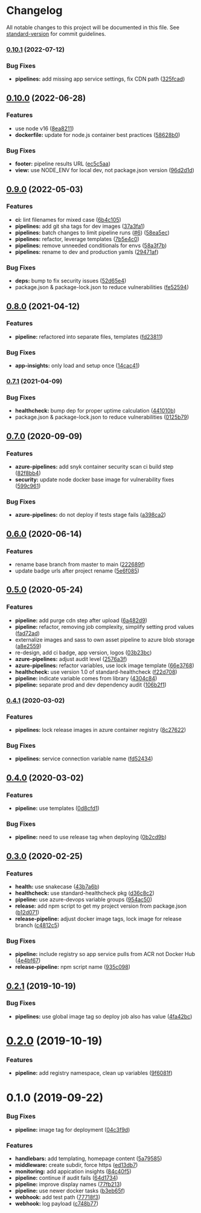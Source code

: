 # Changelog

All notable changes to this project will be documented in this file. See [standard-version](https://github.com/conventional-changelog/standard-version) for commit guidelines.

### [0.10.1](https://github.com/julie-ng/azure-nodejs-demo/compare/v0.10.0...v0.10.1) (2022-07-12)


### Bug Fixes

* **pipelines:** add missing app service settings, fix CDN path ([325fcad](https://github.com/julie-ng/azure-nodejs-demo/commit/325fcad513d562a5ac3cec85ada6549be5a335bd))

## [0.10.0](https://github.com/julie-ng/azure-nodejs-demo/compare/v0.9.0...v0.10.0) (2022-06-28)


### Features

* use node v16 ([8ea8211](https://github.com/julie-ng/azure-nodejs-demo/commit/8ea8211a6a143c67bcdfd22231abb5e423cf2322))
* **dockerfile:** update for node.js container best practices ([58628b0](https://github.com/julie-ng/azure-nodejs-demo/commit/58628b002834518d5e2e9bfa5c19fede9f024dfe))


### Bug Fixes

* **footer:** pipeline results URL ([ec5c5aa](https://github.com/julie-ng/azure-nodejs-demo/commit/ec5c5aab0afdefe94930814915d585e81d3faa22))
* **view:** use NODE_ENV for local dev, not package.json version ([96d2d1d](https://github.com/julie-ng/azure-nodejs-demo/commit/96d2d1d48685d454db697c8ec4d572fb6a2d837f))

## [0.9.0](https://github.com/julie-ng/azure-nodejs-demo/compare/v0.8.0...v0.9.0) (2022-05-03)


### Features

* **ci:** lint filenames for mixed case ([6b4c105](https://github.com/julie-ng/azure-nodejs-demo/commit/6b4c105a789864e05d7fab0c21d2300559a2e64b))
* **pipelines:** add git sha tags for dev images ([37a3fa1](https://github.com/julie-ng/azure-nodejs-demo/commit/37a3fa1c7ff5675eacd333e91034ab9a83626daa))
* **pipelines:** batch changes to limit pipeline runs ([#6](https://github.com/julie-ng/azure-nodejs-demo/issues/6)) ([58ea5ec](https://github.com/julie-ng/azure-nodejs-demo/commit/58ea5ec92b154cd51ff7e3d102e1602613e24265))
* **pipelines:** refactor, leverage templates ([7b5e4c0](https://github.com/julie-ng/azure-nodejs-demo/commit/7b5e4c0f89db29c11bfc815417f8f9f323a8bebc))
* **pipelines:** remove unneeded conditionals for envs ([58a3f7b](https://github.com/julie-ng/azure-nodejs-demo/commit/58a3f7b4cb5c8aa0d32e0c52a2e2a6e94fd5a20f))
* **pipelines:** rename to dev and production yamls ([29471af](https://github.com/julie-ng/azure-nodejs-demo/commit/29471af18c87e508a255f1b64359572e26350f87))


### Bug Fixes

* **deps:** bump to fix security issues ([52d65e4](https://github.com/julie-ng/azure-nodejs-demo/commit/52d65e49efbee8bffc76326369e9d0e1d1164894))
* package.json & package-lock.json to reduce vulnerabilities ([fe52594](https://github.com/julie-ng/azure-nodejs-demo/commit/fe52594b4b7504f9ebf5da3f7a4671ad852820c8))

## [0.8.0](https://github.com/julie-ng/azure-nodejs-demo/compare/v0.7.1...v0.8.0) (2021-04-12)


### Features

* **pipeline:** refactored into separate files, templates ([fd23811](https://github.com/julie-ng/azure-nodejs-demo/commit/fd23811e35e946ab600d95c99c61ffb80464f2a3))


### Bug Fixes

* **app-insights:** only load and setup once ([14cac41](https://github.com/julie-ng/azure-nodejs-demo/commit/14cac41314e425c9e3963f872092f98011ca2e72))

### [0.7.1](https://github.com/julie-ng/azure-nodejs-demo/compare/v0.7.0...v0.7.1) (2021-04-09)


### Bug Fixes

* **healthcheck:** bump dep for proper uptime calculation ([441010b](https://github.com/julie-ng/azure-nodejs-demo/commit/441010b7c8af659f6478418e5961fc90aa7a9293))
* package.json & package-lock.json to reduce vulnerabilities ([0125b79](https://github.com/julie-ng/azure-nodejs-demo/commit/0125b7931ab4f786f05fbc0bd184c597cf4fdb4d))

## [0.7.0](https://github.com/julie-ng/azure-nodejs-demo/compare/v0.6.0...v0.7.0) (2020-09-09)


### Features

* **azure-pipelines:** add snyk container security scan ci build step ([82f8bb4](https://github.com/julie-ng/azure-nodejs-demo/commit/82f8bb49163979acbff8aea8982af317975f9ea1))
* **security:** update node docker base image for vulnerability fixes ([599c961](https://github.com/julie-ng/azure-nodejs-demo/commit/599c961cdcbd417a942e4e46c78095cdc57ea4a2))


### Bug Fixes

* **azure-pipelines:** do not deploy if tests stage fails ([a398ca2](https://github.com/julie-ng/azure-nodejs-demo/commit/a398ca20a667546efb29714e3ea8b90fcac56f98))

## [0.6.0](https://github.com/julie-ng/azure-nodejs-demo/compare/v0.5.0...v0.6.0) (2020-06-14)


### Features

* rename base branch from master to main ([222689f](https://github.com/julie-ng/azure-nodejs-demo/commit/222689f0afa191abfcbf842247e0267abd5b7189))
* update badge urls after project rename ([5e6f085](https://github.com/julie-ng/azure-nodejs-demo/commit/5e6f0852149b19233080574d50c711f32675b805))

## [0.5.0](https://github.com/julie-ng/azure-nodejs-demo/compare/v0.4.1...v0.5.0) (2020-05-24)


### Features

* **pipeline:** add purge cdn step after upload ([6a482d9](https://github.com/julie-ng/azure-nodejs-demo/commit/6a482d9a771258ef8abd9ef3821294a824766689))
* **pipeline:** refactor, removing job complexity, simplify setting prod values ([fad72ad](https://github.com/julie-ng/azure-nodejs-demo/commit/fad72adfb0cb948c658a17f759da82f6ea86b413))
* externalize images and sass to own asset pipeline to azure blob storage ([a8e2559](https://github.com/julie-ng/azure-nodejs-demo/commit/a8e2559001d50d2e1d3cd34cef2d37646e8cc38a))
* re-design, add ci badge, app version, logos ([03b23bc](https://github.com/julie-ng/azure-nodejs-demo/commit/03b23bc03ac556ec4acbf38bc515e09f9da1a9eb))
* **azure-pipelines:** adjust audit level ([2576a3f](https://github.com/julie-ng/azure-nodejs-demo/commit/2576a3f2a0d948aa0892c3118f10513b4898c08f))
* **azure-pipelines:** refactor variables, use lock image template ([66e3768](https://github.com/julie-ng/azure-nodejs-demo/commit/66e3768cd2a36f77bb4c6457392ddcdea5613284))
* **healthcheck:** use version 1.0 of standard-healthcheck ([f22d708](https://github.com/julie-ng/azure-nodejs-demo/commit/f22d7086952f4def5b0cc235582a57d60f13cb45))
* **pipeline:** indicate variable comes from library ([4304c84](https://github.com/julie-ng/azure-nodejs-demo/commit/4304c84959dca6376d199e16b7b7b8bef7294e5c))
* **pipeline:** separate prod and dev dependency audit ([106b2f1](https://github.com/julie-ng/azure-nodejs-demo/commit/106b2f12f9d4c7e570a8e34a0a3343482d01c86f))

### [0.4.1](https://github.com/julie-ng/azure-nodejs-demo/compare/v0.4.0...v0.4.1) (2020-03-02)


### Features

* **pipelines:** lock release images in azure container registry ([8c27622](https://github.com/julie-ng/azure-nodejs-demo/commit/8c276223b8a51cb521f809e406ad54b20a8bb486))


### Bug Fixes

* **pipelines:** service connection variable name ([fd52434](https://github.com/julie-ng/azure-nodejs-demo/commit/fd52434a7e43e812ec417d01c55c4beef8031d76))

## [0.4.0](https://github.com/julie-ng/azure-nodejs-demo/compare/v0.3.0...v0.4.0) (2020-03-02)


### Features

* **pipeline:** use templates ([0d8cfd1](https://github.com/julie-ng/azure-nodejs-demo/commit/0d8cfd115ec37122c591fa50b7cb67bdfc22ecf8))


### Bug Fixes

* **pipeline:** need to use release tag when deploying ([0b2cd9b](https://github.com/julie-ng/azure-nodejs-demo/commit/0b2cd9b023cc9b9655a0f8f2a018f0515849f300))

## [0.3.0](https://github.com/julie-ng/azure-nodejs-demo/compare/v0.2.1...v0.3.0) (2020-02-25)


### Features

* **health:** use snakecase ([43b7a6b](https://github.com/julie-ng/azure-nodejs-demo/commit/43b7a6bcf44b8b6345c00710066cb6c1c2f81e86))
* **healthcheck:** use standard-healthcheck pkg ([d36c8c2](https://github.com/julie-ng/azure-nodejs-demo/commit/d36c8c22e53f22fc8b2e9813501bbdd72c47a9b4))
* **pipeline:** use azure-devops variable groups ([954ac50](https://github.com/julie-ng/azure-nodejs-demo/commit/954ac506d1d82344d21abca766515638c7a8c54b))
* **release:** add npm script to get my project version from package.json ([b12d071](https://github.com/julie-ng/azure-nodejs-demo/commit/b12d071c784f6d315a67d5146a45ece1b824f50d))
* **release-pipeline:** adjust docker image tags, lock image for release branch ([c4812c5](https://github.com/julie-ng/azure-nodejs-demo/commit/c4812c5c8d559a5631c9ce000da2663ae224c060))


### Bug Fixes

* **pipeline:** include registry so app service pulls from ACR not Docker Hub ([4e4bf67](https://github.com/julie-ng/azure-nodejs-demo/commit/4e4bf6708f765ef5bd1f49e83dec33bd1677decc))
* **release-pipeline:** npm script name ([935c098](https://github.com/julie-ng/azure-nodejs-demo/commit/935c09841d06db985fa4664e9a77357aab79c4ad))

<a name="0.2.1"></a>
## [0.2.1](https://github.com/julie-ng/azure-nodejs-demo/compare/v0.2.0...v0.2.1) (2019-10-19)


### Bug Fixes

* **pipelines:** use global image tag so deploy job also has value ([4fa42bc](https://github.com/julie-ng/azure-nodejs-demo/commit/4fa42bc))



<a name="0.2.0"></a>
# [0.2.0](https://github.com/julie-ng/azure-nodejs-demo/compare/v0.1.0...v0.2.0) (2019-10-19)


### Features

* **pipeline:** add registry namespace, clean up variables ([9f6081f](https://github.com/julie-ng/azure-nodejs-demo/commit/9f6081f))



<a name="0.1.0"></a>
# 0.1.0 (2019-09-22)


### Bug Fixes

* **pipeline:** image tag for deployment ([04c3f9d](https://github.com/julie-ng/azure-nodejs-demo/commit/04c3f9d))


### Features

* **handlebars:** add templating, homepage content ([5a79585](https://github.com/julie-ng/azure-nodejs-demo/commit/5a79585))
* **middleware:** create subdir, force https ([ed13db7](https://github.com/julie-ng/azure-nodejs-demo/commit/ed13db7))
* **monitoring:** add appication insights ([84c40f5](https://github.com/julie-ng/azure-nodejs-demo/commit/84c40f5))
* **pipeline:** continue if audit fails ([64d1734](https://github.com/julie-ng/azure-nodejs-demo/commit/64d1734))
* **pipeline:** improve display names ([77fb213](https://github.com/julie-ng/azure-nodejs-demo/commit/77fb213))
* **pipeline:** use newer docker tasks ([b3eb65f](https://github.com/julie-ng/azure-nodejs-demo/commit/b3eb65f))
* **webhook:** add test path ([77718f3](https://github.com/julie-ng/azure-nodejs-demo/commit/77718f3))
* **webhook:** log payload ([c748b77](https://github.com/julie-ng/azure-nodejs-demo/commit/c748b77))
